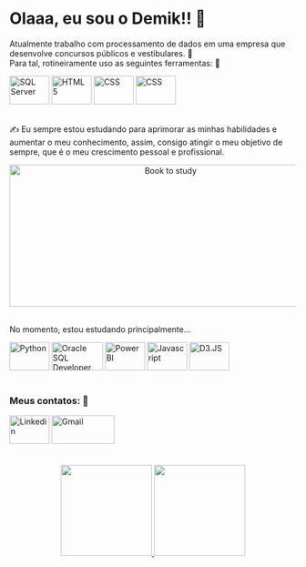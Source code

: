 <h1>Olaaa, eu sou o Demik!! 👋<br></h1>

Atualmente trabalho com processamento de dados em uma empresa que desenvolve concursos públicos e vestibulares. 🤩<br>
Para tal, rotineiramente uso as seguintes ferramentas: 🤔

<div style="display: inline_block;">
  <img height="50" width="70" alt="SQL Server" target="_blank" src="https://silk.us/wp-content/uploads/2021/03/sql-server-logo-white.png" />
  <img height="50" width="70" alt="HTML 5" target="_blank" src="https://cdn.jsdelivr.net/gh/devicons/devicon/icons/html5/html5-plain-wordmark.svg" />
  <img height="50" width="70" alt="CSS" target="_blank" src="https://cdn.jsdelivr.net/gh/devicons/devicon/icons/css3/css3-plain-wordmark.svg" />
  <img height="50" width="70" alt="CSS" target="_blank" src="https://logos-world.net/wp-content/uploads/2022/02/Microsoft-Excel-Emblem-700x394.png" /> 
</div><br>

✍️ Eu sempre estou estudando para aprimorar as minhas habilidades e aumentar o meu conhecimento, assim, consigo atingir o meu objetivo de sempre, que é o meu crescimento pessoal e profissional. <br>

<div align="center" style="display: inline_block;">
  <img height="250" width="550" alt="Book to study" src="https://media.giphy.com/media/Ii3Oi0h2srCD7m0iX1/giphy.gif" />
</div><br> 

No momento, estou estudando principalmente...

<div style="display: inline_block;">
  <img height="50" width="70" alt="Python" src="https://cdn.jsdelivr.net/gh/devicons/devicon/icons/python/python-original-wordmark.svg" />
  <img height="50" width="90" alt="Oracle SQL Developer" target="_blank" src="https://miro.medium.com/max/720/0*thHWKoWkDyr04Tju.png" />
  <img height="50" width="70" alt="Power BI" target="_blank" src="https://logos-world.net/wp-content/uploads/2022/02/Microsoft-Power-BI-Symbol-700x394.png" />
  <img height="50" width="70" alt="Javascript" target="_blank" src="https://cdn.jsdelivr.net/gh/devicons/devicon/icons/javascript/javascript-original.svg" />
  <img height="50" width="70" alt="D3.JS" src="https://cdn.jsdelivr.net/gh/devicons/devicon/icons/d3js/d3js-original.svg" />
</div><br>     

<h3>Meus contatos: 📧</h3>
<div>
  <a href="https://www.linkedin.com/in/demik-freitas"><img height="50" width="70" alt="Linkedin" target="_blank"  src="https://cdn.jsdelivr.net/gh/devicons/devicon/icons/linkedin/linkedin-original.svg" /></a>
  <a href="mailto:demik.freitast2d18@gmail.com"><img height="50" width="110" alt="Gmail" target="_blank" src="https://ssl.gstatic.com/ui/v1/icons/mail/rfr/logo_gmail_lockup_default_1x_r5.png" /></a>
 </div><br><br>
 
<div align="center">
  <a href="https://github.com/DemikFR">
  <img height="160em" src="https://github-readme-stats.vercel.app/api?username=DemikFR&show_icons=true&theme=dracula&include_all_commits=true&count_private=true"/>
  <img height="160em" src="https://github-readme-stats.vercel.app/api/top-langs/?username=DemikFR&layout=compact&langs_count=7&theme=dracula"/>
</div>


